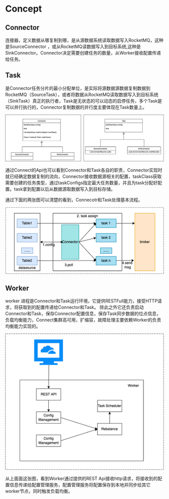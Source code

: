 # Concept

## Connector

连接器，定义数据从哪复制到哪，是从源数据系统读取数据写入RocketMQ，这种是SourceConnector
，或从RocketMQ读数据写入到目标系统,这种是SinkConnector。Connector决定需要创建任务的数量，从Worker接收配置传递给任务。

## Task

是Connector任务分片的最小分配单位，是实际将源数据源数据复制数据到RocketMQ（SourceTask），或者将数据从RocketMQ读取数据写入到目标系统（SinkTask）真正的执行者，Task是无状态的可以动态的启停任务，多个Task是可以并行执行的，Connector复制数据的并行度主要体现在Task数量上。

![RocketMQ Connect](../picture/32rocketmq-connect/Connector-Task-Concept.png)

通过Connect的Api也可以看到Connector和Task各自的职责，Connector实现时就已经确定数据复制的流向，Connector接收数据源相关的配置，taskClass获取需要创建的任务类型，通过taskConfigs指定最大任务数量，并且为task分配好配置。task拿到配置以后从数据源取数据写入到目标存储。

通过下面的两张图可以清楚的看到，Connecotr和Task处理基本流程。

![RocketMQ Connect](../picture/32rocketmq-connect/Connector-Task-process.png)


## Worker

worker 进程是Connector和Task运行环境，它提供RESTFull能力，接受HTTP请求，将获取到的配置传递给Connector和Task。
除此之外它还负责启动Connector和Task，保存Connector配置信息，保存Task同步数据的位点信息，负载均衡能力，Connect集群高可用，扩缩容，故障处理主要依赖Worker的负责均衡能力实现的。

![RocketMQ Connect](../picture/32rocketmq-connect/worker.png)

从上面面这张图，看到Worker通过提供的REST Api接收http请求，将接收到的配置信息传递给配置管理服务，配置管理服务将配置保存到本地并同步给其它worker节点，同时触发负载均衡。
